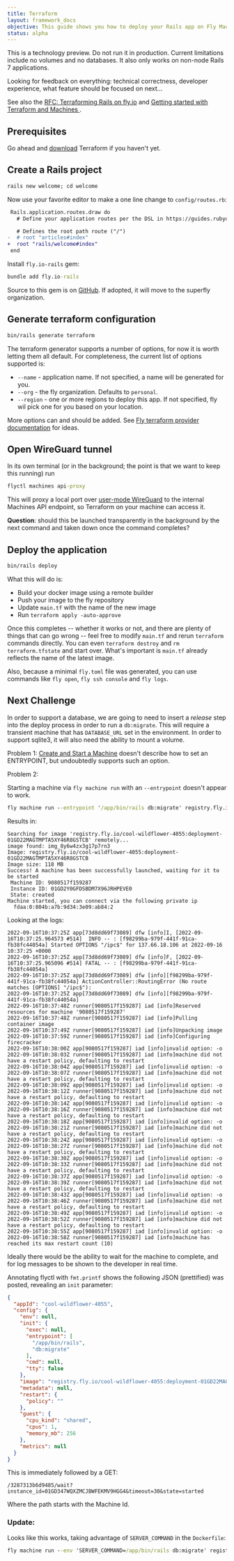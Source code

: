 ```yaml
---
title: Terraform
layout: framework_docs
objective: This guide shows you how to deploy your Rails app on Fly Machines using Terraform
status: alpha
---
```


This is a technology preview.  Do not run it in production.  Current limitations include no volumes and no databases.  It also only works
on non-node Rails 7 applications.

Looking for feedback on everything: technical correctness,
developer experience, what feature should be focused on next...

See also the [RFC: Terraforming Rails on fly.io](https://community.fly.io/t/rfc-terraforming-rails-on-fly-io/7133) and
[Getting started with Terraform and Machines ](https://fly.io/docs/app-guides/terraform-iac-getting-started/).

## Prerequisites

Go ahead and [download](https://learn.hashicorp.com/tutorials/terraform/install-cli) Terraform if you haven't yet.

## Create a Rails project

```cmd
rails new welcome; cd welcome
```

Now use your favorite editor to make a one line change to `config/routes.rb`:

``` diff
 Rails.application.routes.draw do
   # Define your application routes per the DSL in https://guides.rubyonrails.org/routing.html

   # Defines the root path route ("/")
-  # root "articles#index"
+  root "rails/welcome#index"
 end
 ```

 Install `fly.io-rails` gem:

 ```cmd
 bundle add fly.io-rails
 ```

Source to this gem is on [GitHub](https://github.com/rubys/fly.io-rails).  If
adopted, it will move to the superfly organization.


## Generate terraform configuration

```cmd
bin/rails generate terraform
```

The terraform generator supports a number of options, for now it is worth letting them all default.  For completeness, the current list of options supported is:

  * `--name` - application name. If not specified, a name will be generated for you.
  * `--org` - the fly organization. Defaults to `personal`.
  * `--region` - one or more regions to deploy this app.  If not specified, fly wil pick one for you based on your location.

  More options can and should be added.  See
  [Fly terraform provider documentation](https://registry.terraform.io/providers/fly-apps/fly/latest/docs/resources/machine#optional) for ideas.

## Open WireGuard tunnel

In its own terminal (or in the background; the point is that we want to keep this running) run

```cmd
flyctl machines api-proxy
 ```
 
This will proxy a local port over [user-mode WireGuard](https://fly.io/blog/our-user-mode-wireguard-year/) to the internal Machines API endpoint, so Terraform on your machine can access it.

**Question**: should this be launched transparently in the background
by the next command and taken down once the command completes?

## Deploy the application

```cmd
bin/rails deploy
```

What this will do is:
  * Build your docker image using a remote builder
  * Push your image to the fly repository
  * Update `main.tf` with the name of the new image
  * Run `terraform apply -auto-approve`

Once this completes -- whether it works or not, and there are plenty of
things that can go wrong -- feel free to modify `main.tf` and
rerun `terraform` commands directly.  You can even `terraform destroy` and
`rm terraform.tfstate` and start over.  What's important is `main.tf` already
reflects the name of the latest image.

Also, because a minimal `fly.toml` file was generated, you can use commands like `fly open`,
`fly ssh console` and `fly logs`.

## Next Challenge

In order to support a database, we are going to need to insert a _release_
step into the deploy process in order to run a `db:migrate`.  This will
require a transient machine that has `DATABASE_URL` set in the environment.
In order to support sqlite3, it will also need the ability to mount a volume.

Problem 1: [Create and Start a Machine](https://fly.io/docs/reference/machines/#create-and-start-a-machine) doesn't describe how to set an ENTRYPOINT, but undoubtedly supports such an option.

Problem 2: 

Starting a machine via `fly machine run` with an `--entrypoint` doesn't appear to work.

```cmd
fly machine run --entrypoint '/app/bin/rails db:migrate' registry.fly.io/cool-wildflower-4055:deployment-01GD22MAGTMPTA5XY46R8GSTCB
```

Results in:

```
Searching for image 'registry.fly.io/cool-wildflower-4055:deployment-01GD22MAGTMPTA5XY46R8GSTCB' remotely...
image found: img_8y6w4zx3g17p7rn3
Image: registry.fly.io/cool-wildflower-4055:deployment-01GD22MAGTMPTA5XY46R8GSTCB
Image size: 118 MB
Success! A machine has been successfully launched, waiting for it to be started
 Machine ID: 9080517f159287
 Instance ID: 01GD2Y0GFDSBDM7X96JRHPEVE0
 State: created
Machine started, you can connect via the following private ip
  fdaa:0:804b:a7b:9d34:3e09:ab84:2
```

Looking at the logs:

```
2022-09-16T10:37:25Z app[73d8dd69f73089] dfw [info]I, [2022-09-16T10:37:25.964573 #514]  INFO -- : [f98299ba-979f-441f-91ca-fb38fc44054a] Started OPTIONS "/ipc$" for 137.66.18.106 at 2022-09-16 10:37:25 +0000
2022-09-16T10:37:25Z app[73d8dd69f73089] dfw [info]F, [2022-09-16T10:37:25.965096 #514] FATAL -- : [f98299ba-979f-441f-91ca-fb38fc44054a]
2022-09-16T10:37:25Z app[73d8dd69f73089] dfw [info][f98299ba-979f-441f-91ca-fb38fc44054a] ActionController::RoutingError (No route matches [OPTIONS] "/ipc$"):
2022-09-16T10:37:25Z app[73d8dd69f73089] dfw [info][f98299ba-979f-441f-91ca-fb38fc44054a]
2022-09-16T10:37:48Z runner[9080517f159287] iad [info]Reserved resources for machine '9080517f159287'
2022-09-16T10:37:48Z runner[9080517f159287] iad [info]Pulling container image
2022-09-16T10:37:49Z runner[9080517f159287] iad [info]Unpacking image
2022-09-16T10:37:59Z runner[9080517f159287] iad [info]Configuring firecracker
2022-09-16T10:38:00Z app[9080517f159287] iad [info]invalid option: -o
2022-09-16T10:38:03Z runner[9080517f159287] iad [info]machine did not have a restart policy, defaulting to restart
2022-09-16T10:38:04Z app[9080517f159287] iad [info]invalid option: -o
2022-09-16T10:38:07Z runner[9080517f159287] iad [info]machine did not have a restart policy, defaulting to restart
2022-09-16T10:38:09Z app[9080517f159287] iad [info]invalid option: -o
2022-09-16T10:38:12Z runner[9080517f159287] iad [info]machine did not have a restart policy, defaulting to restart
2022-09-16T10:38:14Z app[9080517f159287] iad [info]invalid option: -o
2022-09-16T10:38:16Z runner[9080517f159287] iad [info]machine did not have a restart policy, defaulting to restart
2022-09-16T10:38:18Z app[9080517f159287] iad [info]invalid option: -o
2022-09-16T10:38:21Z runner[9080517f159287] iad [info]machine did not have a restart policy, defaulting to restart
2022-09-16T10:38:24Z app[9080517f159287] iad [info]invalid option: -o
2022-09-16T10:38:27Z runner[9080517f159287] iad [info]machine did not have a restart policy, defaulting to restart
2022-09-16T10:38:30Z app[9080517f159287] iad [info]invalid option: -o
2022-09-16T10:38:33Z runner[9080517f159287] iad [info]machine did not have a restart policy, defaulting to restart
2022-09-16T10:38:37Z app[9080517f159287] iad [info]invalid option: -o
2022-09-16T10:38:39Z runner[9080517f159287] iad [info]machine did not have a restart policy, defaulting to restart
2022-09-16T10:38:43Z app[9080517f159287] iad [info]invalid option: -o
2022-09-16T10:38:46Z runner[9080517f159287] iad [info]machine did not have a restart policy, defaulting to restart
2022-09-16T10:38:49Z app[9080517f159287] iad [info]invalid option: -o
2022-09-16T10:38:52Z runner[9080517f159287] iad [info]machine did not have a restart policy, defaulting to restart
2022-09-16T10:38:55Z app[9080517f159287] iad [info]invalid option: -o
2022-09-16T10:38:58Z runner[9080517f159287] iad [info]machine has reached its max restart count (10)
```

Ideally there would be the ability to wait for the machine to complete, and for log messages to be shown to the developer in real time.

Annotating flyctl with `fmt.printf` shows the following JSON (prettified) was
posted, revealing an `init` parameter:

```json
{
  "appId": "cool-wildflower-4055",                    
  "config": {                                         
    "env": null,                                      
    "init": {                                         
      "exec": null,                                   
      "entrypoint": [                            
        "/app/bin/rails",                        
        "db:migrate"                             
      ],                                         
      "cmd": null,                               
      "tty": false                               
    },                                           
    "image": "registry.fly.io/cool-wildflower-4055:deployment-01GD22MAGTMPTA5XY46R8GSTCB",                                       
    "metadata": null,
    "restart": {
      "policy": ""
    },
    "guest": {
      "cpu_kind": "shared",
      "cpus": 1,
      "memory_mb": 256
    },
    "metrics": null
  }
}
```

This is immediately followed by a GET:

```
/3287313b6d9485/wait?instance_id=01GD347WQXZMCJBWFEKMV9HGG4&timeout=30&state=started
```

Where the path starts with the Machine Id.

### Update:

Looks like this works, taking advantage of `SERVER_COMMAND` in the `Dockerfile`:

```cmd
fly machine run --env 'SERVER_COMMAND=/app/bin/rails db:migrate' registry.fly.io/cool-wildflower-4055:deployment-01GD22MAGTMPTA5XY46R8GSTCB
```

